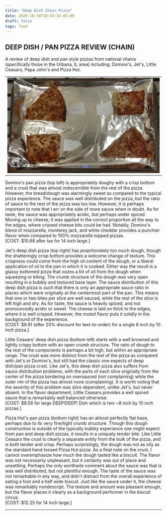 ```yaml
---
title: "Deep Dish Chain Pizza"
date: 2020-10-30T18:54:34-05:00
draft: false
tags: food
---
```



## DEEP DISH / PAN PIZZA REVIEW (CHAIN)

A review of deep dish and pan style pizzas from national chains (specifically those in the Urbana, IL area) including: Domino's, Jet's, Little Ceasars, Papa John's and Pizza Hut.

<table style="width:100%">
  <tr>
    <td>
      <img src="/media/topics/random/food_reviews/DeepDishPanChain.jpg">
    </td>
  </tr>
</table>

<span class="themecolor">Domino's</span> pan pizza (top left) is appropriately doughy with a crisp bottom and a crust that was almost indiscernible from the rest of the pizza.
However, the bread/dough was alarmingly sweet as compared to the typical pizza experience.
The sauce was well distributed on the pizza, but the ratio of sauce to the rest of the pizza was too low.
However, it is perhaps important to note that I err on the side of more sauce when in doubt.
As for taste, the sauce was appropriately acidic, but perhaps under spiced.
Moving up to cheese, it was applied in the correct proportion all the way to the edges, where cripsed cheese bits could be had.
Notably, Domino's blend of mozzarella, monterey jack, and white cheddar provides a punchier flavor when compared to 100% mozzarella topped pizzas.
<br>
[COST: $10.68 after tax for 14 inch large.]

<span class="themecolor">Jet's</span> deep dish pizza (top right) has proprtionately too much dough, though the shatteringly crisp bottom provides a welcome change of texture.
This crispness could come from the high oil content of the dough, or a liberal application of oil to the pan in which it is cooked.
Either way the result is a glassy bottomed pizza that oozes a bit of oil from the dough when squeezing or biting.
The crumb structure of the dough was very open resulting in a bubbly and textured base layer.
The sauce distribution of this deep dish pizza is such that there is only an appropriate sauce ratio in places which were originally at the centermost part of the pan.
This means that one or two bites per slice are well sauced, while the rest of the slice is left high and dry.
As for taste, the sauce is heavily spiced, and not pronouncedly acidic or sweet.
The cheese is laid on thick to the edges, where it is well crisped.
However, the muted flavor puts it solidly in the background of the experience.
<br>
[COST: $8.91 (after 20% discount for text-to-order) for a single 8 inch by 10 inch pizza.]

<span class="themecolor">Little Ceasars'</span> deep dish pizza (bottom left) starts with a well browned and lightly crispy bottom with an open crumb structure.
The ratio of dough to the rest of the components is perhaps a bit high, but within an appropriate range.
The crust was more distinct from the rest of the pizza as compared with Jet's or Domino's, but still had the classic one expects of deep dish/pan pizza crust.
Like Jet's, this deep dish pizza also suffers from sauce distribution problems, with the parts of each slice originally from the center of the pizza bordering on oversauced (not complaining) while the outer rim of the pizza has almost none (complaining).
It is worth noting that the severity of this problem was slice dependent, unlike Jet's, but never absent.
In the flavor department, Little Ceasars provides a well spiced sauce that is remarkably well balanced otherwise.
<br>
[COST: $8.56 for large DEEP!DEEP! Dish which is two ~8 inch by 10 inch pizzas.]

<span class="themecolor">Pizza Hut's</span> pan pizza (bottom right) has an almost perfectly flat base, perhaps due to its very fine/tight crumb structure.
Though this dough construction is outside of the typically bubbly experience one might expect from pan and deep dish pizzas, it results in a uniquely tender bite.
Like Little Ceasars the crust is clearly a separate entity from the bulk of the pizza, and is both tender and crisp.
Perhaps surprisingly, the dough was not as oily as the standard hand tossed Pizza Hut pizza.
As a final note on the crust, I cannot overemphasize how much the dough tasted like a biscuit.
The flavor was not necessarily unpleasant, but it certainly was out of place and unsettling.
Perhaps the only worthwile comment about the sauce was that is was well distributed, but not plentiful enough.
The taste of the sauce was not remarkable in any way, and didn't distract from the overall experience of eating a foot and a half wide biscuit.
Just like the sauce under it, the cheese was remarkably nondescript. The texture and amount was pleasant enough, but the flavor places it clearly as a background performer in the biscuit circus.
<br>
[COST: $12.25 for 14 inch large.]
          
---


